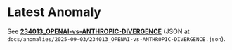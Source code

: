 # Latest Anomaly

See **[234013_OPENAI-vs-ANTHROPIC-DIVERGENCE](docs/anomalies/2025-09-03/234013_OPENAI-vs-ANTHROPIC-DIVERGENCE.md)** (JSON at `docs/anomalies/2025-09-03/234013_OPENAI-vs-ANTHROPIC-DIVERGENCE.json`).
